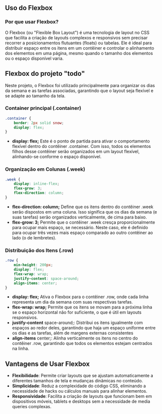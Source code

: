 ## Uso do Flexbox
### Por que usar Flexbox?
O Flexbox (ou "Flexible Box Layout") é uma tecnologia de layout no CSS que facilita a criação de layouts complexos e responsivos sem precisar recorrer a posicionamentos flutuantes (floats) ou tabelas. Ele é ideal para distribuir espaço entre os itens em um contêiner e controlar o alinhamento dos elementos em uma página, mesmo quando o tamanho dos elementos ou o espaço disponível varia.

## Flexbox do projeto "todo"
Neste projeto, o Flexbox foi utilizado principalmente para organizar os dias da semana e as tarefas associadas, garantindo que o layout seja flexível e se adapte ao tamanho da tela.
### Container principal (.container)
```CSS
.container {
    border: 2px solid snow;
    display: flex;
}
```
- **display: flex;** Este é o ponto de partida para ativar o comportamento flexível dentro do contêiner .container. Com isso, todos os elementos filhos desse contêiner serão organizados em um layout flexível, alinhando-se conforme o espaço disponível.
### Organização em Colunas (.week)
```CSS
.week {
    display: inline-flex;
    flex-grow: 3;
    flex-direction: column;
}
```  
- **flex-direction: column;** Define que os itens dentro do contêiner .week serão dispostos em uma coluna. Isso significa que os dias da semana (e suas tarefas) serão organizados verticalmente, de cima para baixo.
- **flex-grow: 3;** Permite que o contêiner .week cresça proporcionalmente para ocupar mais espaço, se necessário. Neste caso, ele é definido para ocupar três vezes mais espaço comparado ao outro contêiner ao lado (o de lembretes).


### Distribuição dos Itens (.row)
```CSS
.row {
    min-height: 200px;
    display: flex;
    flex-wrap: wrap;
    justify-content: space-around;
    align-items: center;
}
```
- **display: flex;** Ativa o Flexbox para o contêiner .row, onde cada linha representa um dia da semana com suas respectivas tarefas.
- **flex-wrap: wrap;** Permite que os itens se movam para a próxima linha se o espaço horizontal não for suficiente, o que é útil em layouts responsivos.
- **justify-content** space-around;: Distribui os itens igualmente com espaços ao redor deles, garantindo que haja um espaço uniforme entre os dias e as tarefas, além de margens externas consistentes
- **align-items** center;: Alinha verticalmente os itens no centro do contêiner .row, garantindo que todos os elementos estejam centrados na linha.
## Vantagens de Usar Flexbox
- **Flexibilidade**: Permite criar layouts que se ajustam automaticamente a diferentes tamanhos de tela e mudanças dinâmicas no conteúdo.
- **Simplicidade**: Reduz a complexidade do código CSS, eliminando a necessidade de hacks ou cálculos manuais para alinhar elementos.
- **Responsividade**: Facilita a criação de layouts que funcionam bem em dispositivos móveis, tablets e desktops sem a necessidade de media queries complexas.

